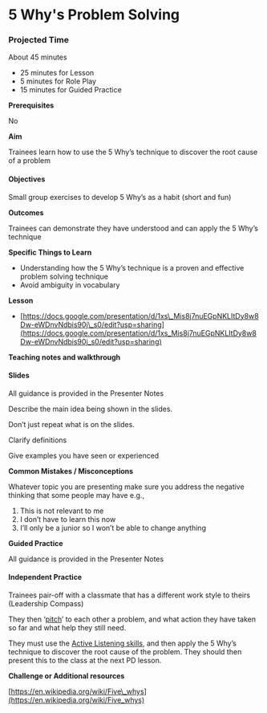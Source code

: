 # 5 Why's Problem Solving

### ‌**Projected Time**

About 45 minutes

* 25 minutes for Lesson
* 5 minutes for Role Play
* 15 minutes for Guided Practice

‌**Prerequisites**

‌No

‌**Aim**

Trainees learn how to use the 5 Why’s technique to discover the root cause of a problem

#### **Objectives**

Small group exercises to develop 5 Why’s as a habit \(short and fun\)

**Outcomes** 

Trainees can demonstrate they have understood and can apply the 5 Why’s technique

‌**Specific Things to Learn**

* Understanding how the 5 Why’s technique is a proven and effective problem solving technique 
* Avoid ambiguity in vocabulary

‌**Lesson**

* [https://docs.google.com/presentation/d/1xs\_Mis8j7nuEGpNKLItDy8w8Dw-eWDnvNdbis90j\_s0/edit?usp=sharing](https://docs.google.com/presentation/d/1xs_Mis8j7nuEGpNKLItDy8w8Dw-eWDnvNdbis90j_s0/edit?usp=sharing)

‌**Teaching notes and walkthrough** 

#### **Slides**

All guidance is provided in the Presenter Notes

Describe the main idea being shown in the slides.

Don’t just repeat what is on the slides.

Clarify definitions

Give examples you have seen or experienced

‌‌**Common Mistakes / Misconceptions**

Whatever topic you are presenting make sure you address the negative thinking that some people may have e.g.,

1. This is not relevant to me 
2. I don’t have to learn this now
3. I’ll only be a junior so I won’t be able to change anything 

‌**Guided Practice**

All guidance is provided in the Presenter Notes

#### **Independent Practice**

Trainees pair-off with a classmate that has a different work style to theirs \(Leadership Compass\)

They then ‘[pitch](https://docs.google.com/presentation/d/1AvHZEvbPqtUAN1qs4Xtl3gDEpM8y-my_BYzuVdBC-Lo/edit?usp=sharing)’ to each other a problem, and what action they have taken so far and what help they still need.

They must use the [Active Listening skills](https://docs.google.com/presentation/d/1y8pv9U8QSsygDnDRKG0GM5zArGtGeq9KX6KOWqTXhZI/edit?usp=sharing), and then apply the 5 Why’s technique to discover the root cause of the problem. They should then present this to the class at the next PD lesson.

‌**Challenge or Additional resources**

[https://en.wikipedia.org/wiki/Five\_whys](https://en.wikipedia.org/wiki/Five_whys)

